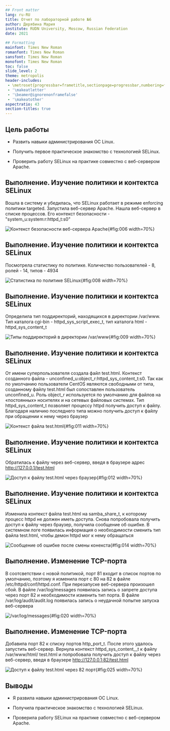 ```yaml
---
## Front matter
lang: ru-RU
title: Отчет по лабораторной работе №6
author: Дерябина Мария
institute: RUDN University, Moscow, Russian Federation
date: 2021

## Formatting
mainfont: Times New Roman
romanfont: Times New Roman
sansfont: Times New Roman
monofont: Times New Roman
toc: false
slide_level: 2
theme: metropolis
header-includes:
 - \metroset{progressbar=frametitle,sectionpage=progressbar,numbering=fraction}
 - '\makeatletter'
 - '\beamer@ignorenonframefalse'
 - '\makeatother'
aspectratio: 43
section-titles: true
---
```


## Цель работы

- Развить навыки администрирования ОС Linux. 

- Получить первое практическое знакомство с технологией SELinux.

- Проверить работу SELinux на практике совместно с веб-сервером Apache.



## Выполнение. Изучение политики и контектса SELinux

Вошла в систему и убедилась, что
SELinux работает в режиме enforcing политики targeted.
Запустила веб-сервер Apache.
Нашла веб-сервер в списке процессов. Его контекст безопасности - "system_u:system:r:httpd_t:s0"

![Контекст безопасности веб-сервера Apache](../image/6.png){#fig:006 width=70%}

## Выполнение. Изучение политики и контектса SELinux

Посмотрела статистику по политике. Количество пользователей - 8, ролей - 14, типов - 4934

![Статистика по политике SELinux](../image/8.png){#fig:008 width=70%}


## Выполнение. Изучение политики и контектса SELinux

Определила тип поддиректорий, находящихся в директории /var/www. Тип каталога cgi-bin - httpd_sys_script_exec_t, тип каталога html - httpd_sys_content_t

![Типы поддиректорий в директории /var/www](../image/9.png){#fig:009 width=70%}

## Выполнение. Изучение политики и контектса SELinux

От имени суперпользователя создала файл test.html. Контекст созданного файла - unconfined_u:object_r:httpd_sys_content_t:s0. Так
как по умолчанию пользователи CentOS являются свободными от типа, созданному файлу test.html был сопоставлен пользователь unconfined_u. Роль object_r используется по умолчанию для файлов на «постоянных» носителях и на сетевых файловых системах. Тип httpd_sys_content_t позволяет процессу httpd получить доступ к файлу. Благодаря наличию последнего типа можно получить доступ к файлу
при обращении к нему через браузер

![Контекст файла test.html](../image/11.png){#fig:011 width=70%}


## Выполнение. Изучение политики и контектса SELinux

Обратилась к файлу через веб-сервер, введя в браузере адрес http://127.0.0.1/test.html

![Доступ к файлу test.html через браузер](../image/12.png){#fig:012 width=70%}

## Выполнение. Изучение политики и контектса SELinux

Изменила контекст файла test.html на samba_share_t, к которому процесс httpd не должен иметь доступа. Снова попробовала получить доступ к файлу через браузер, получила сообщение об ошибке. В системном логе появилась информация о необходимости сменить тип файла test.html, чтобы демон httpd мог к нему обращаться

![Сообщение об ошибке после смены конекста](../image/14.png){#fig:014 width=70%}

## Выполнение. Изменение TCP-порта

В соотсветствии с новой политикой, порт 81 входит в список портов по умолчанию, поэтому я изменила порт с 80 на 82 в файле /etc/httpd/conf/httpd.conf. При перезапуске веб-сервера произошел сбой. В файле /var/log/messages появилась запись о запрете доступа через порт 82 и необходимости изменить тип порта. В файле /var/log/audit/audit.log появилась запись о неудачной попытке запуска веб-сервера 

![/var/log/messages](../image/20.png){#fig:020 width=70%}

## Выполнение. Изменение TCP-порта

Добавила порт 82 к списку портов http_port_t. После этого удалось запустить веб-сервер. Вернула контекст httpd_sys_cоntent__t к файлу /var/www/html/ test.html и попробовала получить доступ к файлу через веб-сервер, введя в браузере  http://127.0.0.1:82/test.html

![Доступ к файлу test.html через 82 порт](../image/25.png){#fig:025 width=70%}

## Выводы

- Я развила навыки администрирования ОС Linux. 

- Получила практическое знакомство с технологией SELinux.

- Проверила работу SELinux на практике совместно с веб-сервером Apache.

